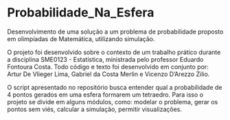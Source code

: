 # Probabilidade_Na_Esfera

Desenvolvimento de uma solução a um problema de probabilidade proposto em olimpíadas de Matemática, utilizando simulação.

O projeto foi desenvolvido sobre o contexto de um trabalho prático durante a disciplina SME0123 - Estatística, ministrada pelo professor Eduardo Fontoura Costa. Todo código e texto foi desenvolvido em conjunto por: Artur De Vlieger Lima, Gabriel da Costa Merlin e Vicenzo D’Arezzo Zilio.

O script apresentado no repositório busca entender qual a probabilidade de 4 pontos gerados em uma esfera formarem um tetraedro. Para isso o projeto se divide em alguns módulos, como: modelar o problema, gerar os pontos sem viés, calcular a simulação, permitir visualizações.
